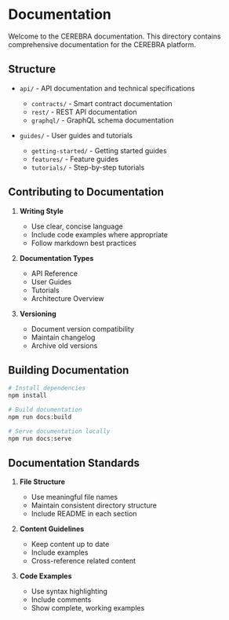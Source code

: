 # Documentation

Welcome to the CEREBRA documentation. This directory contains comprehensive documentation for the CEREBRA platform.

## Structure

- `api/` - API documentation and technical specifications
  - `contracts/` - Smart contract documentation
  - `rest/` - REST API documentation
  - `graphql/` - GraphQL schema documentation

- `guides/` - User guides and tutorials
  - `getting-started/` - Getting started guides
  - `features/` - Feature guides
  - `tutorials/` - Step-by-step tutorials

## Contributing to Documentation

1. **Writing Style**
   - Use clear, concise language
   - Include code examples where appropriate
   - Follow markdown best practices

2. **Documentation Types**
   - API Reference
   - User Guides
   - Tutorials
   - Architecture Overview

3. **Versioning**
   - Document version compatibility
   - Maintain changelog
   - Archive old versions

## Building Documentation

```bash
# Install dependencies
npm install

# Build documentation
npm run docs:build

# Serve documentation locally
npm run docs:serve
```

## Documentation Standards

1. **File Structure**
   - Use meaningful file names
   - Maintain consistent directory structure
   - Include README in each section

2. **Content Guidelines**
   - Keep content up to date
   - Include examples
   - Cross-reference related content

3. **Code Examples**
   - Use syntax highlighting
   - Include comments
   - Show complete, working examples 